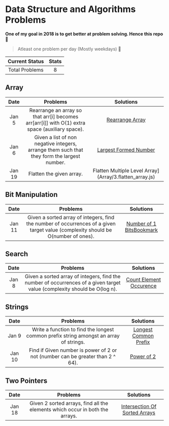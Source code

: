 # Data Structure and Algorithms Problems

**One of my goal in 2018 is to get better at problem solving. Hence this repo** 🤨

> Atleast one problem per day (Mostly weekdays) 🤪

| Current Status|     Stats     |
| :------------: | :----------: |
| Total Problems | 8 |


## Array

| Date | Problems |     Solutions     |
| :------------: | :------------: | :----------: |
|Jan 5 | Rearrange an array so that arr[i] becomes arr[arr[i]] with O(1) extra space (auxiliary space).| [Rearrange Array](Array/1.rearrange_array.js)|
|Jan 6 | Given a list of non negative integers, arrange them such that they form the largest number.| [Largest Formed Number](Array/2.largest_number.js)|
|Jan 19 | Flatten the given array.| Flatten Multiple Level Array](Array/3.flatten_array.js)|

## Bit Manipulation

| Date | Problems |     Solutions     |
| :------------: | :------------: | :----------: |
|Jan 11 | Given a sorted array of integers, find the number of occurrences of a given target value (complexity should be O(number of ones). | [Number of 1 BitsBookmark](Bit%20Manipulation/1.number_of_1_bits.js)|

## Search

| Date | Problems |     Solutions     |
| :------------: | :------------: | :----------: |
|Jan 8 | Given a sorted array of integers, find the number of occurrences of a given target value (complexity should be O(log n). | [Count Element Occurence](Search/1.count_element_occurence.js)|

## Strings

| Date | Problems |     Solutions     |
| :------------: | :------------: | :----------: |
|Jan 9 | Write a function to find the longest common prefix string amongst an array of strings. | [Longest Common Prefix](Strings/1.longest_common_prefix.js)|
|Jan 10 | Find if Given number is power of 2 or not (number can be greater than 2 ^ 64). | [Power of 2](Strings/2.power_of_2.js)|

## Two Pointers

| Date | Problems |     Solutions     |
| :------------: | :------------: | :----------: |
|Jan 18 | Given 2 sorted arrays, find all the elements which occur in both the arrays. | [Intersection Of Sorted Arrays](Two%20Pointers/1.intersection_of_sorted_arrays.js)|
